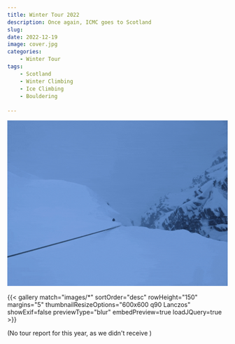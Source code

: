 ```yaml
---
title: Winter Tour 2022
description: Once again, ICMC goes to Scotland
slug: 
date: 2022-12-19
image: cover.jpg
categories:
    - Winter Tour
tags:
    - Scotland
    - Winter Climbing
    - Ice Climbing
    - Bouldering

---
```



![Topping out to safety](ezgif-2-eb98ce3e12.gif)

{{< gallery match="images/*" sortOrder="desc" rowHeight="150" margins="5" thumbnailResizeOptions="600x600 q90 Lanczos" showExif=false previewType="blur" embedPreview=true loadJQuery=true >}}

(No tour report for this year, as we didn't receive )